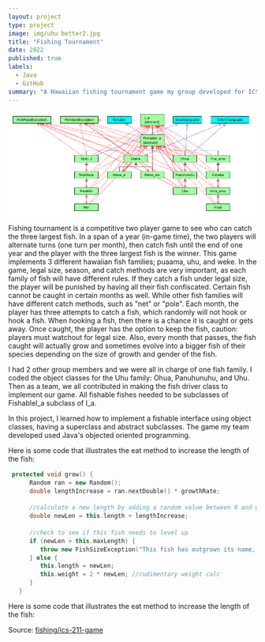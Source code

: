 ```yaml
---
layout: project
type: project
image: img/uhu better2.jpg
title: "Fishing Tournament"
date: 2022
published: true
labels:
  - Java
  - GitHub
summary: "A Hawaiian fishing tournament game my group developed for ICS 211."
---
```

<img class="img-fluid" src="../img/fishing tournament.png">

Fishing tournament is a competitive two player game to see who can catch the three largest fish. In a span of a year (in-game time), the two players will alternate turns (one turn per month), then catch fish until the end of one year and the player with the three largest fish is the winner. This game implements 3 different hawaiian fish families; puaama, uhu, and weke. In the game, legal size, season, and catch methods are very important, as each family of fish will have different rules. If they catch a fish under legal size, the player will be punished by having all their fish confiscated. Certain fish cannot be caught in certain months as well. While other fish families will have different catch methods, such as "net" or "pole". Each month, the player has three attempts to catch a fish, which randomly will not hook or hook a fish. When hooking a fish, then there is a chance it is caught or gets away. Once caught, the player has the option to keep the fish, caution: players must watchout for legal size. Also, every month that passes, the fish caught will actually grow and sometimes evolve into a bigger fish of their species depending on the size of growth and gender of the fish.
 
I had 2 other group members and we were all in charge of one fish family. I coded the object classes for the Uhu family: Ohua, Panuhunuhu, and Uhu. Then as a team, we all contributed in making the fish driver class to implement our game. All fishable fishes needed to be subclasses of FishableI_a subclass of I_a.

In this project, I learned how to implement a fishable interface using object classes, having a superclass and abstract subclasses. The game my team developed used Java's objected oriented programming. 

Here is some code that illustrates the eat method to increase the length of the fish:

```cpp
 protected void grow() {
      Random ran = new Random();
      double lengthIncrease = ran.nextDouble() * growthRate;
   
      //calculate a new length by adding a random value between 0 and growthRate
      double newLen = this.length + lengthIncrease;
   
      //check to see if this fish needs to level up
      if (newLen > this.maxLength) {
         throw new FishSizeException("This fish has outgrown its name, it must level up!");
      } else {
         this.length = newLen;
         this.weight = 2 * newLen; //rudimentary weight calc
      }
   }
```

Here is some code that illustrates the eat method to increase the length of the fish:


Source: <a href="https://github.com/ICSatKCC/assignment-8---final-project-fishing-game---s22-assignment-8-group-1"><i class="large github icon "></i>fishing/ics-211-game</a>
